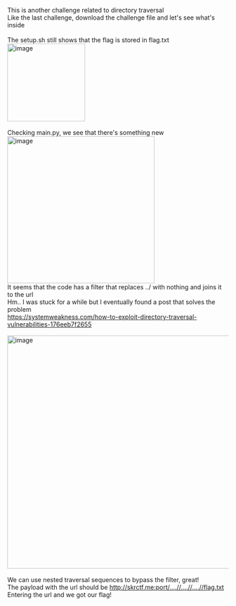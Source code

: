 This is another challenge related to directory traversal
<br>Like the last challenge, download the challenge file and let's see what's inside
<br><br>The setup.sh still shows that the flag is stored in flag.txt
<br><img width="177" alt="image" src="https://user-images.githubusercontent.com/79892065/174483457-71c35e50-60d3-4744-8d9f-43244ee7576d.png"><br>
<br>Checking main.py, we see that there's something new
<br><img width="335" alt="image" src="https://user-images.githubusercontent.com/79892065/174483504-a7eea598-4907-48df-b347-b18196084a0f.png">
<br>It seems that the code has a filter that replaces ../ with nothing and joins it to the url
<br>Hm.. I was stuck for a while but I eventually found a post that solves the problem
<br>https://systemweakness.com/how-to-exploit-directory-traversal-vulnerabilities-176eeb7f2655<br>
<br><img width="531" alt="image" src="https://user-images.githubusercontent.com/79892065/174483585-72437720-6997-40fb-bfc0-77e41f47d26a.png"><br>
<br>We can use nested traversal sequences to bypass the filter, great!
<br>The payload with the url should be http://skrctf.me:port/....//....//....//flag.txt
<br>Entering the url and we got our flag!
